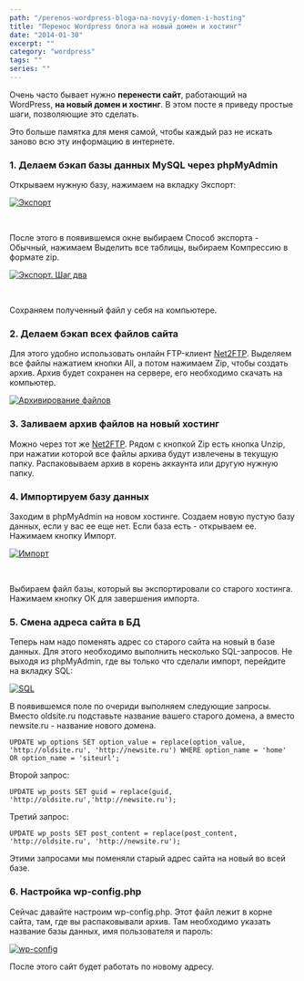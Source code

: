 ```yaml
---
path: "/perenos-wordpress-bloga-na-novyiy-domen-i-hosting"
title: "Перенос Wordpress блога на новый домен и хостинг"
date: "2014-01-30"
excerpt: ""
category: "wordpress"
tags: ""
series: ""
---
```


Очень часто бывает нужно **перенести сайт**, работающий на WordPress, **на новый домен и хостинг**. В этом посте я приведу простые шаги, позволяющие это сделать.

Это больше памятка для меня самой, чтобы каждый раз не искать заново всю эту информацию в интернете.

### 1\. Делаем бэкап базы данных MySQL через phpMyAdmin

Открываем нужную базу, нажимаем на вкладку Экспорт:

[![Экспорт](images/1.jpg)](http://oriolo.ru/wp-content/uploads/2014/01/1.jpg)

 

После этого в появившемся окне выбираем Способ экспорта - Обычный, нажимаем Выделить все таблицы, выбираем Компрессию в формате zip.

[![Экспорт. Шаг два](images/2.jpg)](http://oriolo.ru/wp-content/uploads/2014/01/2.jpg)

 

Сохраняем полученный файл у себя на компьютере.

### 2\. Делаем бэкап всех файлов сайта

Для этого удобно использовать онлайн FTP-клиент [Net2FTP](http://net2ftp.com/). Выделяем все файлы нажатием кнопки All, а потом нажимаем Zip, чтобы создать архив. Архив будет сохранен на сервере, его необходимо скачать на компьютер.

[![Архивирование файлов](images/3.jpg)](http://oriolo.ru/wp-content/uploads/2014/01/3.jpg)

### 3\. Заливаем архив файлов на новый хостинг

Можно через тот же [Net2FTP](http://net2ftp.com/). Рядом с кнопкой Zip есть кнопка Unzip, при нажатии которой все файлы архива будут извлечены в текущую папку. Распаковываем архив в корень аккаунта или другую нужную папку.

### 4\. Импортируем базу данных

Заходим в phpMyAdmin на новом хостинге. Создаем новую пустую базу данных, если у вас ее еще нет. Если база есть - открываем ее. Нажимаем кнопку Импорт.

[![Импорт](images/4.jpg)](http://oriolo.ru/wp-content/uploads/2014/01/4.jpg)

 

Выбираем файл базы, который вы экспортировали со старого хостинга. Нажимаем кнопку ОК для завершения импорта.

### 5\. Смена адреса сайта в БД

Теперь нам надо поменять адрес со старого сайта на новый в базе данных. Для этого необходимо выполнить несколько SQL-запросов. Не выходя из phpMyAdmin, где вы только что сделали импорт, перейдите на вкладку SQL:

[![SQL](images/5.jpg)](http://oriolo.ru/wp-content/uploads/2014/01/5.jpg)

В появившемся поле по очериди выполняем следующие запросы. Вместо oldsite.ru подставьте название вашего старого домена, а вместо newsite.ru - название нового домена.

```mysql
UPDATE wp_options SET option_value = replace(option_value, 'http://oldsite.ru', 'http://newsite.ru') WHERE option_name = 'home' OR option_name = 'siteurl';
```

Второй запрос:

```mysql
UPDATE wp_posts SET guid = replace(guid, 'http://oldsite.ru','http://newsite.ru');
```

Третий запрос:

```mysql
UPDATE wp_posts SET post_content = replace(post_content, 'http://oldsite.ru', 'http://newsite.ru');
```

Этими запросами мы поменяли старый адрес сайта на новый во всей базе.

### 6\. Настройка wp-config.php

Сейчас давайте настроим wp-config.php. Этот файл лежит в корне сайта, там, где вы распаковывали архив. Там необходимо указать название базы данных, имя пользователя и пароль:

[![wp-config](images/6.jpg)](http://oriolo.ru/wp-content/uploads/2014/01/6.jpg)

После этого сайт будет работать по новому адресу.
